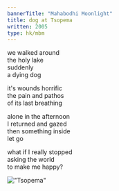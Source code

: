 ```yaml
---
bannerTitle: "Mahabodhi Moonlight" 
title: dog at Tsopema
written: 2005
type: hk/mbm
---
```


we walked around  
the holy lake  
suddenly  
a dying dog
 
it's wounds horrific  
the pain and pathos  
of its last breathing
 
alone in the afternoon  
I returned and gazed  
then something inside  
let go

 
what if I really stopped  
asking the world  
to make me happy?

!["Tsopema"](/images/pilg1/tsopema.jpg "Tsopema")
